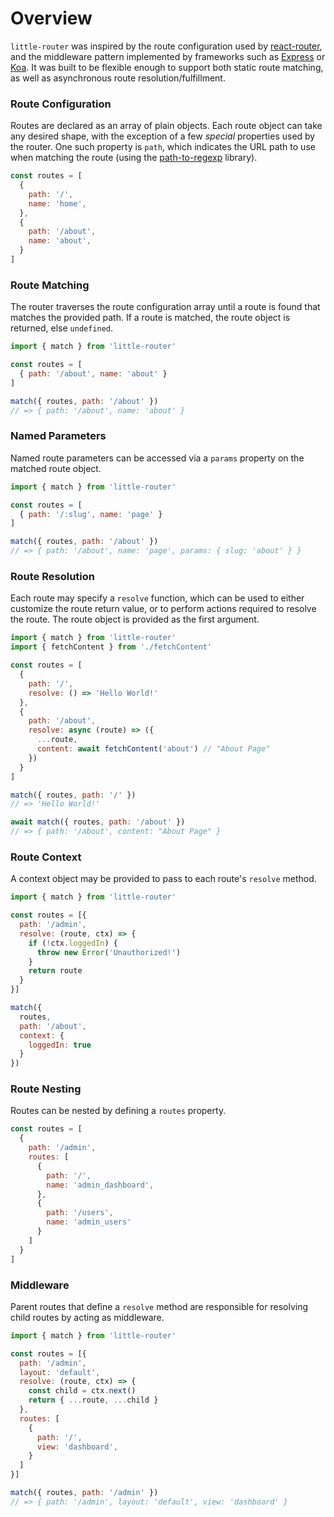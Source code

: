 # Overview
`little-router` was inspired by the route configuration used by [react-router](https://github.com/ReactTraining/react-router), and the middleware pattern implemented by frameworks such as [Express](http://expressjs.com) or [Koa](http://koajs.com).  It was built to be flexible enough to support both static route matching, as well as asynchronous route resolution/fulfillment.

### Route Configuration
Routes are declared as an array of plain objects. Each route object can take any desired shape, with the exception of a few _special_ properties used by the router. One such property is `path`, which indicates the URL path to use when matching the route (using the [path-to-regexp](https://github.com/pillarjs/path-to-regexp) library).
```javascript
const routes = [
  {
    path: '/',
    name: 'home',
  },
  {
    path: '/about',
    name: 'about',
  }
]
```

### Route Matching
The router traverses the route configuration array until a route is found that matches the provided path. If a route is matched, the route object is returned, else `undefined`.
```javascript
import { match } from 'little-router'

const routes = [
  { path: '/about', name: 'about' }
]

match({ routes, path: '/about' })
// => { path: '/about', name: 'about' }
```

### Named Parameters
Named route parameters can be accessed via a `params` property on the matched route object.
```javascript
import { match } from 'little-router'

const routes = [
  { path: '/:slug', name: 'page' }
]

match({ routes, path: '/about' })
// => { path: '/about', name: 'page', params: { slug: 'about' } }
```

### Route Resolution
Each route may specify a `resolve` function, which can be used to either customize the route return value, or to perform actions required to resolve the route.  The route object is provided as the first argument.
```javascript
import { match } from 'little-router'
import { fetchContent } from './fetchContent'

const routes = [
  {
    path: '/',
    resolve: () => 'Hello World!'
  },
  {
    path: '/about',
    resolve: async (route) => ({
      ...route,
      content: await fetchContent('about') // "About Page"
    })
  }
]

match({ routes, path: '/' })
// => 'Hello World!'

await match({ routes, path: '/about' })
// => { path: '/about', content: "About Page" }
```

### Route Context
A context object may be provided to pass to each route's `resolve` method.
```javascript
import { match } from 'little-router'

const routes = [{
  path: '/admin',
  resolve: (route, ctx) => {
    if (!ctx.loggedIn) {
      throw new Error('Unauthorized!')
    }
    return route
  }
}]

match({
  routes,
  path: '/about',
  context: {
    loggedIn: true
  }
})
```

### Route Nesting
Routes can be nested by defining a `routes` property.
```javascript
const routes = [
  {
    path: '/admin',
    routes: [
      {
        path: '/',
        name: 'admin_dashboard',
      },
      {
        path: '/users',
        name: 'admin_users'
      }
    ]
  }
]
```

### Middleware
Parent routes that define a `resolve` method are responsible for resolving child routes by acting as middleware.
```javascript
import { match } from 'little-router'

const routes = [{
  path: '/admin',
  layout: 'default',
  resolve: (route, ctx) => {
    const child = ctx.next()
    return { ...route, ...child }
  },
  routes: [
    {
      path: '/',
      view: 'dashboard',
    }
  ]
}]

match({ routes, path: '/admin' })
// => { path: '/admin', layout: 'default', view: 'dashboard' }
```
